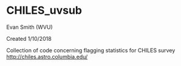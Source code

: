 # CHILES_uvsub


Evan Smith (WVU)

Created 1/10/2018

Collection of code concerning flagging statistics for CHILES survey
http://chiles.astro.columbia.edu/
